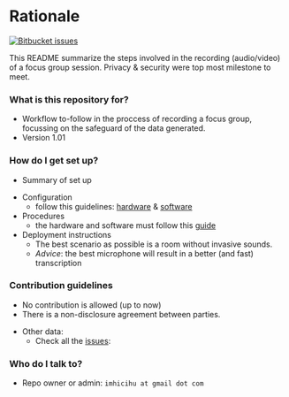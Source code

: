# Rationale #
[![Bitbucket issues](https://img.shields.io/badge/issues-closed-green.svg)]()

This README summarize the steps involved in the recording (audio/video) of a focus group session. Privacy & security were top most milestone to meet.

### What is this repository for? ###

* Workflow to-follow in the proccess of recording a focus group, focussing on the safeguard of the data generated.
* Version 1.01

### How do I get set up? ###

* Summary of set up
+ Configuration
    * follow this guidelines: [hardware](https://bitbucket.org/imhicihu/focus-group-2016/issues/11/workflow-hardware-involved) & [software](https://bitbucket.org/imhicihu/focus-group-2016/issues/12/workflow-software-involved)
+ Procedures
    * the hardware and software must follow this [guide](https://bitbucket.org/imhicihu/focus-group-2016/src/eb6c6187fea0b41ba63816070eaf06fd275cfb0f/Procedures.md?at=default&fileviewer=file-view-default)
+ Deployment instructions
    * The best scenario as possible is a room without invasive sounds. 
    * _Advice_: the best microphone will result in a better (and fast) transcription 

### Contribution guidelines ###

* No contribution is allowed (up to now)
* There is a non-disclosure agreement between parties.
+ Other data:
    * Check all the [issues](https://bitbucket.org/imhicihu/focus-group-2016/issues):

### Who do I talk to? ###

* Repo owner or admin: `imhicihu at gmail dot com`
